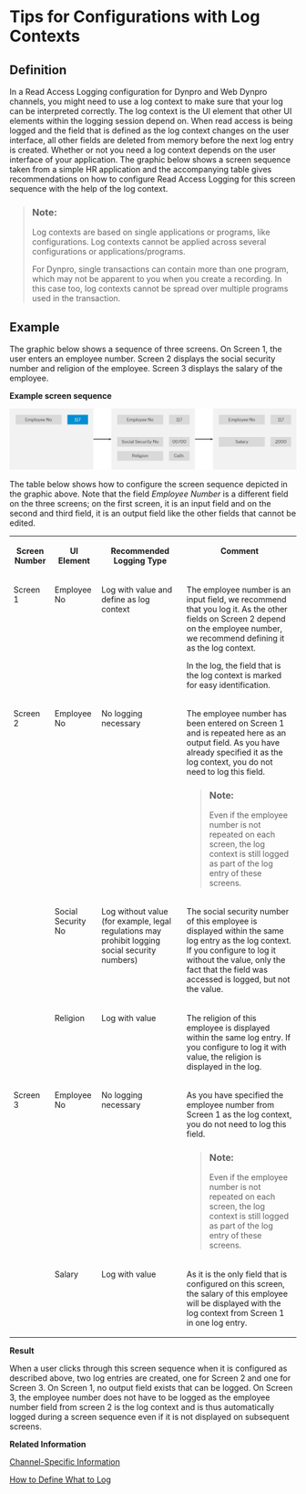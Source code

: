 <!-- loio91d64bf0813c41bc8a55cd90bd34a61f -->

# Tips for Configurations with Log Contexts



<a name="loio91d64bf0813c41bc8a55cd90bd34a61f__section_N1007E_N1007B_N10003"/>

## Definition

In a Read Access Logging configuration for Dynpro and Web Dynpro channels, you might need to use a log context to make sure that your log can be interpreted correctly. The log context is the UI element that other UI elements within the logging session depend on. When read access is being logged and the field that is defined as the log context changes on the user interface, all other fields are deleted from memory before the next log entry is created. Whether or not you need a log context depends on the user interface of your application. The graphic below shows a screen sequence taken from a simple HR application and the accompanying table gives recommendations on how to configure Read Access Logging for this screen sequence with the help of the log context.

> ### Note:  
> Log contexts are based on single applications or programs, like configurations. Log contexts cannot be applied across several configurations or applications/programs.
> 
> For Dynpro, single transactions can contain more than one program, which may not be apparent to you when you create a recording. In this case too, log contexts cannot be spread over multiple programs used in the transaction.



<a name="loio91d64bf0813c41bc8a55cd90bd34a61f__section_N1008B_N1007B_N10003"/>

## Example

The graphic below shows a sequence of three screens. On Screen 1, the user enters an employee number. Screen 2 displays the social security number and religion of the employee. Screen 3 displays the salary of the employee.

  
  
**Example screen sequence**

![](images/RAL-Screen-Sequence_fddde8a.png "Example screen sequence")

The table below shows how to configure the screen sequence depicted in the graphic above. Note that the field *Employee Number* is a different field on the three screens; on the first screen, it is an input field and on the second and third field, it is an output field like the other fields that cannot be edited.


<table>
<tr>
<th valign="top">

Screen Number



</th>
<th valign="top">

UI Element



</th>
<th valign="top">

Recommended Logging Type



</th>
<th valign="top">

Comment



</th>
</tr>
<tr>
<td valign="top">

Screen 1



</td>
<td valign="top">

Employee No



</td>
<td valign="top">

Log with value and define as log context



</td>
<td valign="top">

The employee number is an input field, we recommend that you log it. As the other fields on Screen 2 depend on the employee number, we recommend defining it as the log context.

In the log, the field that is the log context is marked for easy identification.



</td>
</tr>
<tr>
<td valign="top" rowspan="3">

Screen 2



</td>
<td valign="top">

Employee No



</td>
<td valign="top">

No logging necessary



</td>
<td valign="top">

The employee number has been entered on Screen 1 and is repeated here as an output field. As you have already specified it as the log context, you do not need to log this field.

> ### Note:  
> Even if the employee number is not repeated on each screen, the log context is still logged as part of the log entry of these screens.



</td>
</tr>
<tr>
<td valign="top">

Social Security No



</td>
<td valign="top">

Log without value \(for example, legal regulations may prohibit logging social security numbers\)



</td>
<td valign="top">

The social security number of this employee is displayed within the same log entry as the log context. If you configure to log it without the value, only the fact that the field was accessed is logged, but not the value.



</td>
</tr>
<tr>
<td valign="top">

Religion



</td>
<td valign="top">

Log with value



</td>
<td valign="top">

The religion of this employee is displayed within the same log entry. If you configure to log it with value, the religion is displayed in the log.



</td>
</tr>
<tr>
<td valign="top" rowspan="2">

Screen 3



</td>
<td valign="top">

Employee No



</td>
<td valign="top">

No logging necessary



</td>
<td valign="top">

As you have specified the employee number from Screen 1 as the log context, you do not need to log this field.

> ### Note:  
> Even if the employee number is not repeated on each screen, the log context is still logged as part of the log entry of these screens.



</td>
</tr>
<tr>
<td valign="top">

Salary



</td>
<td valign="top">

Log with value



</td>
<td valign="top">

As it is the only field that is configured on this screen, the salary of this employee will be displayed with the log context from Screen 1 in one log entry.



</td>
</tr>
</table>

**Result** 

When a user clicks through this screen sequence when it is configured as described above, two log entries are created, one for Screen 2 and one for Screen 3. On Screen 1, no output field exists that can be logged. On Screen 3, the employee number does not have to be logged as the employee number field from screen 2 is the log context and is thus automatically logged during a screen sequence even if it is not displayed on subsequent screens.

**Related Information**  


[Channel-Specific Information](channel-specific-information-24c7399.md "The Read Access Logging framework handles the channels generically, but each channel configuration is specific.")

[How to Define What to Log](how-to-define-what-to-log-0eb5542.md "To define what to log, use a read access logging configuration.")


